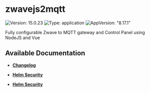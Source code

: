 # zwavejs2mqtt

![Version: 15.0.23](https://img.shields.io/badge/Version-15.0.23-informational?style=flat-square) ![Type: application](https://img.shields.io/badge/Type-application-informational?style=flat-square) ![AppVersion: "8.17.1"](https://img.shields.io/badge/AppVersion-"8.17.1"-informational?style=flat-square)

Fully configurable Zwave to MQTT gateway and Control Panel using NodeJS and Vue

## Available Documentation

- [**Changelog**](CHANGELOG)

- [**Helm Security**](container-security)

- [**Helm Security**](helm-security)

